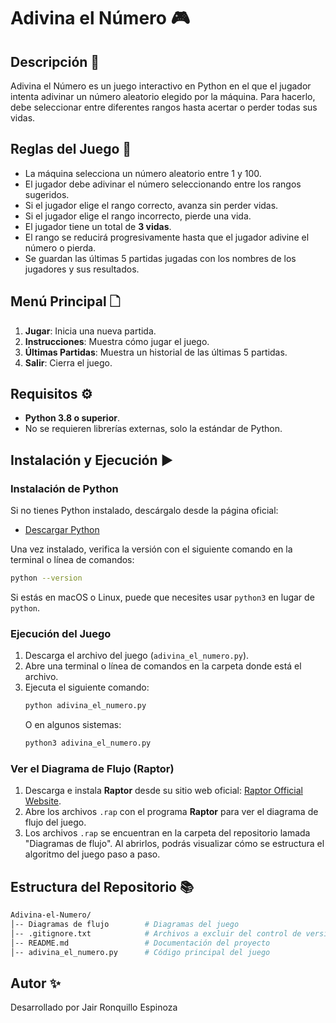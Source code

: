 # Adivina el Número 🎮

## Descripción 📌

Adivina el Número es un juego interactivo en Python en el que el jugador intenta adivinar un número aleatorio elegido por la máquina. Para hacerlo, debe seleccionar entre diferentes rangos hasta acertar o perder todas sus vidas.

## Reglas del Juego 📝

- La máquina selecciona un número aleatorio entre 1 y 100.
- El jugador debe adivinar el número seleccionando entre los rangos sugeridos.
- Si el jugador elige el rango correcto, avanza sin perder vidas.
- Si el jugador elige el rango incorrecto, pierde una vida.
- El jugador tiene un total de **3 vidas**.
- El rango se reducirá progresivamente hasta que el jugador adivine el número o pierda.
- Se guardan las últimas 5 partidas jugadas con los nombres de los jugadores y sus resultados.

## Menú Principal 🗋

1. **Jugar**: Inicia una nueva partida.
2. **Instrucciones**: Muestra cómo jugar el juego.
3. **Últimas Partidas**: Muestra un historial de las últimas 5 partidas.
4. **Salir**: Cierra el juego.

## Requisitos ⚙️

- **Python 3.8 o superior**.
- No se requieren librerías externas, solo la estándar de Python.

## Instalación y Ejecución ▶️

### Instalación de Python
Si no tienes Python instalado, descárgalo desde la página oficial:
- [Descargar Python](https://www.python.org/downloads/)

Una vez instalado, verifica la versión con el siguiente comando en la terminal o línea de comandos:
```bash
python --version
```
Si estás en macOS o Linux, puede que necesites usar `python3` en lugar de `python`.

### Ejecución del Juego
1. Descarga el archivo del juego (`adivina_el_numero.py`).
2. Abre una terminal o línea de comandos en la carpeta donde está el archivo.
3. Ejecuta el siguiente comando:
   ```bash
   python adivina_el_numero.py
   ```
   O en algunos sistemas:
   ```bash
   python3 adivina_el_numero.py
   ```

### Ver el Diagrama de Flujo (Raptor)

1. Descarga e instala **Raptor** desde su sitio web oficial: [Raptor Official Website](http://raptor.martincarlisle.com/).
2. Abre los archivos `.rap` con el programa **Raptor** para ver el diagrama de flujo del juego.
3. Los archivos `.rap` se encuentran en la carpeta del repositorio lamada "Diagramas de flujo". Al abrirlos, podrás visualizar cómo se estructura el algoritmo del juego paso a paso.


## Estructura del Repositorio 📚
 ```bash
Adivina-el-Numero/
│-- Diagramas de flujo        # Diagramas del juego
│-- .gitignore.txt            # Archivos a excluir del control de versiones
│-- README.md                 # Documentación del proyecto
│-- adivina_el_numero.py      # Código principal del juego
```

## Autor ✨

Desarrollado por Jair Ronquillo Espinoza

